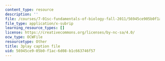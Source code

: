 ```yaml
---
content_type: resource
description: ''
file: /courses/7-01sc-fundamentals-of-biology-fall-2011/56945ce905b0f1ac6d08b1c663746f57_CT9lYy6qSfg.srt
file_type: application/x-subrip
learning_resource_types: []
license: https://creativecommons.org/licenses/by-nc-sa/4.0/
ocw_type: OCWFile
resourcetype: Other
title: 3play caption file
uid: 56945ce9-05b0-f1ac-6d08-b1c663746f57
---
```

